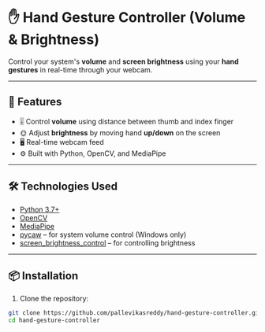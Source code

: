 # ✋ Hand Gesture Controller (Volume & Brightness)

Control your system's **volume** and **screen brightness** using your **hand gestures** in real-time through your webcam.

---

## 🚀 Features

- 🎚️ Control **volume** using distance between thumb and index finger
- 🌞 Adjust **brightness** by moving hand **up/down** on the screen
- 🖥️ Real-time webcam feed
- ⚙️ Built with Python, OpenCV, and MediaPipe

---

## 🛠️ Technologies Used

- [Python 3.7+](https://www.python.org/)
- [OpenCV](https://opencv.org/)
- [MediaPipe](https://google.github.io/mediapipe/)
- [pycaw](https://github.com/AndreMiras/pycaw) – for system volume control (Windows only)
- [screen_brightness_control](https://pypi.org/project/screen-brightness-control/) – for controlling brightness

---

## 📦 Installation

1. Clone the repository:

```bash
git clone https://github.com/pallevikasreddy/hand-gesture-controller.git
cd hand-gesture-controller

